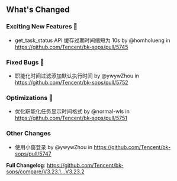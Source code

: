 <!-- Release notes generated using configuration in .github/release.yml at master -->

## What's Changed
### Exciting New Features 🎉
* get_task_status API 缓存过期时间缩短为 10s by @homholueng in https://github.com/Tencent/bk-sops/pull/5745

### Fixed Bugs 👾
* 职能化时间过滤添加默认执行时间 by @ywywZhou in https://github.com/Tencent/bk-sops/pull/5752

### Optimizations 🦾
* 优化职能化任务显示时间格式 by @normal-wls in https://github.com/Tencent/bk-sops/pull/5751

### Other Changes
* 使用小窗登录 by @ywywZhou in https://github.com/Tencent/bk-sops/pull/5747


**Full Changelog**: https://github.com/Tencent/bk-sops/compare/V3.23.1...V3.23.2